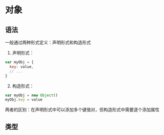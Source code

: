 # 对象

## 语法
一般通过两种形式定义：声明形式和构造形式
1. 声明形式：
```js
var myObj = {
  key: value,
  // ...
}
```
2. 构造形式：
```js
var myObj = new Object()
myObj.key = value
```
两者的区别：在声明形式中可以添加多个键值对，但构造形式中需要逐个添加属性

## 类型

